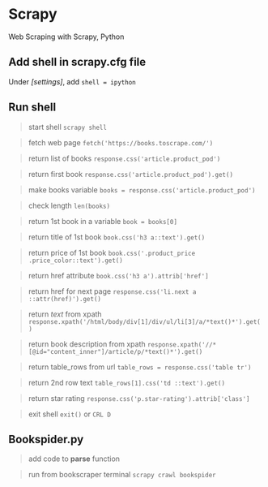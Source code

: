# Scrapy
 Web Scraping with Scrapy, Python

## Add shell in scrapy.cfg file
Under *[settings]*, add
`shell = ipython`

## Run shell
>start shell 
`scrapy shell`

>fetch web page
`fetch('https://books.toscrape.com/')`

>return list of books
`response.css('article.product_pod')`

>return first book
`response.css('article.product_pod').get()`

>make books variable
`books = response.css('article.product_pod')`

>check length
`len(books)`

>return 1st book in a variable
`book = books[0]`

>return title of 1st book
`book.css('h3 a::text').get()`

>return price of 1st book
`book.css('.product_price .price_color::text').get()`

>return href attribute 
`book.css('h3 a').attrib['href']`

>return href for next page
`response.css('li.next a ::attr(href)').get()`

>return *text* from xpath
`response.xpath('/html/body/div[1]/div/ul/li[3]/a/*text()*').get()`

>return book description from xpath
`response.xpath('//*[@id="content_inner"]/article/p/*text()*').get()`

>return table_rows from url
`table_rows = response.css('table tr')`

>return 2nd row text
`table_rows[1].css('td ::text').get()`

>return star rating
`response.css('p.star-rating').attrib['class']`

>exit shell
`exit()` or `CRL D`

## Bookspider.py
>add code to **parse** function

>run from bookscraper terminal
`scrapy crawl bookspider`